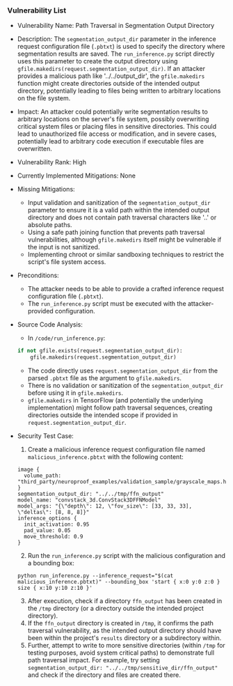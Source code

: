 ### Vulnerability List

* Vulnerability Name:  Path Traversal in Segmentation Output Directory
* Description: The `segmentation_output_dir` parameter in the inference request configuration file (`.pbtxt`) is used to specify the directory where segmentation results are saved. The `run_inference.py` script directly uses this parameter to create the output directory using `gfile.makedirs(request.segmentation_output_dir)`. If an attacker provides a malicious path like '../../output_dir', the `gfile.makedirs` function might create directories outside of the intended output directory, potentially leading to files being written to arbitrary locations on the file system.
* Impact: An attacker could potentially write segmentation results to arbitrary locations on the server's file system, possibly overwriting critical system files or placing files in sensitive directories. This could lead to unauthorized file access or modification, and in severe cases, potentially lead to arbitrary code execution if executable files are overwritten.
* Vulnerability Rank: High
* Currently Implemented Mitigations: None
* Missing Mitigations:
    - Input validation and sanitization of the `segmentation_output_dir` parameter to ensure it is a valid path within the intended output directory and does not contain path traversal characters like '..' or absolute paths.
    - Using a safe path joining function that prevents path traversal vulnerabilities, although `gfile.makedirs` itself might be vulnerable if the input is not sanitized.
    - Implementing chroot or similar sandboxing techniques to restrict the script's file system access.
* Preconditions:
    - The attacker needs to be able to provide a crafted inference request configuration file (`.pbtxt`).
    - The `run_inference.py` script must be executed with the attacker-provided configuration.
* Source Code Analysis:
    - In `/code/run_inference.py`:
    ```python
    if not gfile.exists(request.segmentation_output_dir):
        gfile.makedirs(request.segmentation_output_dir)
    ```
    - The code directly uses `request.segmentation_output_dir` from the parsed `.pbtxt` file as the argument to `gfile.makedirs`.
    - There is no validation or sanitization of the `segmentation_output_dir` before using it in `gfile.makedirs`.
    - `gfile.makedirs` in TensorFlow (and potentially the underlying implementation) might follow path traversal sequences, creating directories outside the intended scope if provided in `request.segmentation_output_dir`.

* Security Test Case:
    1. Create a malicious inference request configuration file named `malicious_inference.pbtxt` with the following content:
    ```
    image {
      volume_path: "third_party/neuroproof_examples/validation_sample/grayscale_maps.h5:raw"
    }
    segmentation_output_dir: "../../tmp/ffn_output"
    model_name: "convstack_3d.ConvStack3DFFNModel"
    model_args: "{\"depth\": 12, \"fov_size\": [33, 33, 33], \"deltas\": [8, 8, 8]}"
    inference_options {
      init_activation: 0.95
      pad_value: 0.05
      move_threshold: 0.9
    }
    ```
    2. Run the `run_inference.py` script with the malicious configuration and a bounding box:
    ```shell
    python run_inference.py --inference_request="$(cat malicious_inference.pbtxt)" --bounding_box 'start { x:0 y:0 z:0 } size { x:10 y:10 z:10 }'
    ```
    3. After execution, check if a directory `ffn_output` has been created in the `/tmp` directory (or a directory outside the intended project directory).
    4. If the `ffn_output` directory is created in `/tmp`, it confirms the path traversal vulnerability, as the intended output directory should have been within the project's `results` directory or a subdirectory within.
    5. Further, attempt to write to more sensitive directories (within `/tmp` for testing purposes, avoid system critical paths) to demonstrate full path traversal impact. For example, try setting `segmentation_output_dir: "../../tmp/sensitive_dir/ffn_output"` and check if the directory and files are created there.